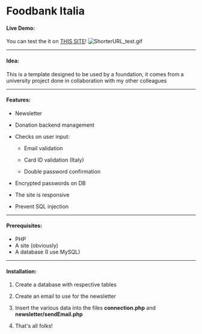 # Foodbank Italia

#### Live Demo:

You can test the it on [THIS SITE](https://saw21.dibris.unige.it/~S5066337/foodbanksaw/)!
![ShorterURL_test.gif](demo/ShorterURL_test.gif)

---

#### Idea:

This is a template designed to be used by a foundation, it comes from a university project done in collaboration with my other colleagues

---

#### Features:

- Newsletter

- Donation backend management

- Checks on user input:
  
  - Email validation
  
  - Card ID validation (Italy)
  
  - Double password confirmation

- Encrypted passwords on DB

- The site is responsive

- Prevent SQL injection

---

#### Prerequisites:

- PHP
- A site (obviously)
- A database (I use MySQL)

---

#### Installation:

1. Create a database with respective tables

2. Create an email to use for the newsletter

3. Insert the various data into the files **connection.php** and **newsletter/sendEmail.php**

4. That's all folks!


